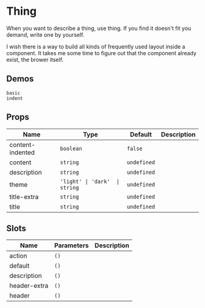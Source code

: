 # Thing
When you want to describe a thing, use thing. If you find it doesn't fit you demand, write one by yourself.

I wish there is a way to build all kinds of frequently used layout inside a component. It takes me some time to figure out that the component already exist, the brower itself.
## Demos
```demo
basic
indent
```
## Props
|Name|Type|Default|Description|
|-|-|-|-|
|content-indented|`boolean`|`false`||
|content|`string`|`undefined`||
|description|`string`|`undefined`||
|theme|`'light' \| 'dark'  \| string`|`undefined`||
|title-extra|`string`|`undefined`||
|title|`string`|`undefined`||

## Slots
|Name|Parameters|Description|
|-|-|-|
|action|`()`||
|default|`()`||
|description|`()`||
|header-extra|`()`||
|header|`()`||
